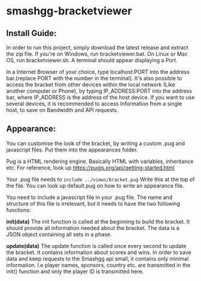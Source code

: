 # smashgg-bracketviewer

## Install Guide:
In order to run this project, simply download the latest release and extract the zip file. If you're on Windows, run bracketviewer.bat. On Linux or Mac OS, run bracketviewer.sh. A terminal should appear displaying a Port.

In a Internet Browser of your choice, type localhost:PORT into the address bar.(replace PORT with the number in the terminal).
It's also possible to access the bracket from other devices within the local network (Like another computer or Phone), by typing IP_ADDRESS:PORT into the address bar, where IP_ADDRESS is the address of the host device.
If you want to use several devices, it is recommended to access Information from a single host, to save on Bandwidth and API requests.

## Appearance:
You can customise the look of the bracket, by writing a custom .pug and javascript files. Put them into the appearances folder.

Pug is a HTML rendering engine. Basically HTML with variables, inheritance etc. For reference, look up https://pugjs.org/api/getting-started.html

Your .pug file needs to ``include ../views/bracket.pug`` Write this at the top of the file. You can look up default.pug on how to write an appearance file.

You need to include a javascript file in your .pug file. The name and structure of this file is irrelevant, but it needs to have the two following functions:

**init(data)**
The init function is called at the beginning to build the bracket. It should provide all information needed about the bracket. The data is a JSON object containing all sets in a phase.

**update(data)**
The update function is called once every second to update the bracket. It contains information about scores and wins. In order to save data and keep requests to the Smashgg api small, it contains only minimal information. I.e player names, sponsors, country etc. are transmitted in the init() function and only the player ID is transmitted here.